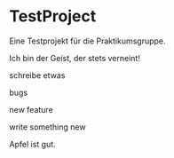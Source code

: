 # TestProject

Eine Testprojekt für die Praktikumsgruppe.

Ich bin der Geist, der stets verneint!


schreibe etwas



bugs

new feature



write something new

Apfel ist gut.

